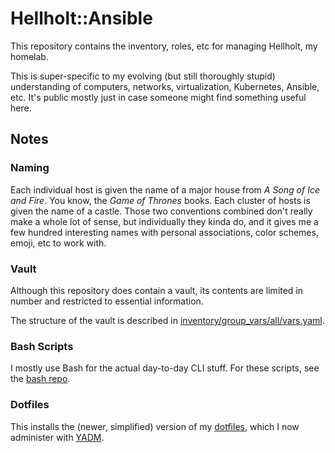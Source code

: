 # Hellholt::Ansible

This repository contains the inventory, roles, etc for managing Hellholt, my homelab.

This is super-specific to my evolving (but still thoroughly stupid) understanding of computers, networks, virtualization, Kubernetes, Ansible, etc.  It's public mostly just in case someone might find something useful here.

## Notes

### Naming

Each individual host is given the name of a major house from _A Song of Ice and Fire_.  You know, the _Game of Thrones_ books.  Each cluster of hosts is given the name of a castle.  Those two conventions combined don't really make a whole lot of sense, but individually they kinda do, and it gives me a few hundred interesting names with personal associations, color schemes, emoji, etc to work with.

### Vault

Although this repository does contain a vault, its contents are limited in number and restricted to essential information.

The structure of the vault is described in [inventory/group_vars/all/vars.yaml](./inventory/group_vars/all/vars.yaml).

### Bash Scripts

I mostly use Bash for the actual day-to-day CLI stuff.  For these scripts, see the [bash repo](https://github.com/hellholt/bash).

### Dotfiles

This installs the (newer, simplified) version of my [dotfiles](https://github.com/hellholt/dotfiles), which I now administer with [YADM](https://yadm.io/).
